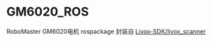 # GM6020_ROS

RoboMaster GM6020电机 rospackage
封装自 [Livox-SDK/livox_scanner](https://github.com/Livox-SDK/livox_scanner)
